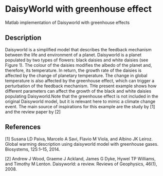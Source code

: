 # DaisyWorld with greenhouse effect

Matlab implementation of Daisyworld with greenhouse effects


## Description

Daisyworld is a simplified model that describes the feedback mechanism between the life and environment of a planet. Daisyworld is a planet populated by two types of flowers: black daisies and white daisies (see Figure 1). The colour of the daisies modifies the albedo of the planet and, therefore, its temperature. In return, the growth rate of the daisies is affected by the change of planetary temperature. The change in global temperature is also affected by the greenhouse effect, which can trigger a perturbation of the feedback mechanism. THe present example shows how different parameters can affect the growth of the black and white daisies populating Daisyworld.Note that the greenhouse effect is not included in the original Daisyworld model, but it is relevant here to mimic a climate change event. The main source of inspirations for this example are the study by [1] and the review paper by [2]


## References

[1] Susana LD Paiva, Marcelo A Savi, Flavio M Viola, and Albino JK Leiroz. Global warming description using daisyworld model with greenhouse gases. Biosystems, 125:1–15, 2014.

[2] Andrew J Wood, Graeme J Ackland, James G Dyke, Hywel TP Williams, and Timothy M Lenton. Daisyworld: a review. Reviews of Geophysics, 46(1), 2008.
